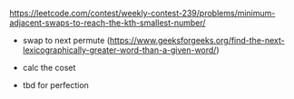 https://leetcode.com/contest/weekly-contest-239/problems/minimum-adjacent-swaps-to-reach-the-kth-smallest-number/

- swap to next permute (https://www.geeksforgeeks.org/find-the-next-lexicographically-greater-word-than-a-given-word/)

- calc the coset

- tbd for perfection
